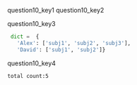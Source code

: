 question10_key1
question10_key2




question10_key3
```python
 dict =  {
   'Alex': ['subj1', 'subj2', 'subj3'], 
   'David': ['subj1', 'subj2']}
  ```

question10_key4
```
total count:5
```
